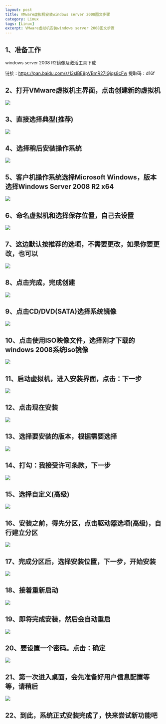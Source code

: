 ```yaml
---
layout: post
title: VMware虚拟机安装windows server 2008图文步骤
category: Linux
tags: [Linux]
excerpt: VMware虚拟机安装windows server 2008图文步骤
---
```


## 1、准备工作 ##


windows server 2008 R2镜像及激活工具下载

链接：<https://pan.baidu.com/s/13sIBE8pVBmR27IGjqs8cFw> 提取码：d16f

## 2、打开VMware虚拟机主界面，点击创建新的虚拟机 ##

![](http://www.nangongyibin.com/assets/images/ws2008_1.png)

## 3、直接选择典型(推荐) ##

![](http://www.nangongyibin.com/assets/images/ws2008_2.png)

## 4、选择稍后安装操作系统 ##

![](http://www.nangongyibin.com/assets/images/ws2008_3.png)

## 5、客户机操作系统选择Microsoft Windows，版本选择Windows Server 2008 R2 x64 ##

![](http://www.nangongyibin.com/assets/images/ws2008_4.png)

## 6、命名虚拟机和选择保存位置，自己去设置 ##

![](http://www.nangongyibin.com/assets/images/ws2008_5.png)

## 7、这边默认按推荐的选项，不需要更改，如果你要更改，也可以 ##

![](http://www.nangongyibin.com/assets/images/ws2008_6.png)

## 8、点击完成，完成创建 ##

![](http://www.nangongyibin.com/assets/images/ws2008_7.png)

## 9、点击CD/DVD(SATA)选择系统镜像 ##

![](http://www.nangongyibin.com/assets/images/ws2008_8.png)

## 10、点击使用ISO映像文件，选择刚才下载的windows 2008系统iso镜像 ##

![](http://www.nangongyibin.com/assets/images/ws2008_9.png)

## 11、启动虚拟机，进入安装界面，点击：下一步 ##

![](http://www.nangongyibin.com/assets/images/ws2008_10.png)

## 12、点击现在安装 ##

![](http://www.nangongyibin.com/assets/images/ws2008_11.png)

## 13、选择要安装的版本，根据需要选择 ##

![](http://www.nangongyibin.com/assets/images/ws2008_12.png)

## 14、打勾：我接受许可条款，下一步 ##

![](http://www.nangongyibin.com/assets/images/ws2008_13.png)

## 15、选择自定义(高级) ##

![](http://www.nangongyibin.com/assets/images/ws2008_14.png)

## 16、安装之前，得先分区，点击驱动器选项(高级)，自行建立分区 ##

![](http://www.nangongyibin.com/assets/images/ws2008_15.png)

## 17、完成分区后，选择安装位置，下一步，开始安装 ##

![](http://www.nangongyibin.com/assets/images/ws2008_16.png)

## 18、接着重新启动 ##

![](http://www.nangongyibin.com/assets/images/ws2008_17.png)

## 19、即将完成安装，然后会自动重启 ##

![](http://www.nangongyibin.com/assets/images/ws2008_18.png)

## 20、要设置一个密码。点击：确定 ##

![](http://www.nangongyibin.com/assets/images/ws2008_19.png)

## 21、第一次进入桌面，会先准备好用户信息配置等等，请稍后 ##

![](http://www.nangongyibin.com/assets/images/ws2008_20.png)

## 22、到此，系统正式安装完成了，快来尝试新功能吧 ##